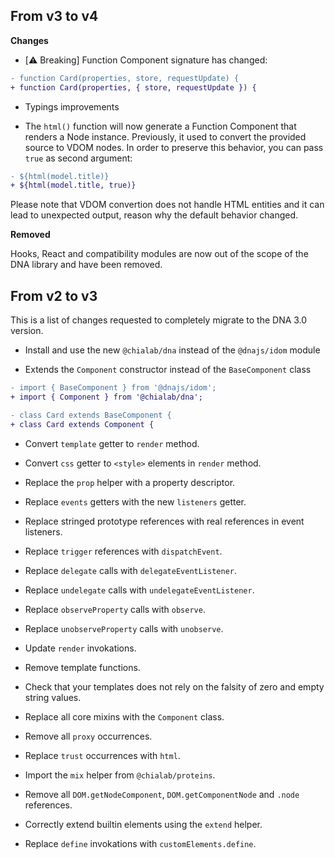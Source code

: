 ## From v3 to v4

**Changes**

* [⚠️ Breaking] Function Component signature has changed:

```diff
- function Card(properties, store, requestUpdate) {
+ function Card(properties, { store, requestUpdate }) {
```

* Typings improvements

* The `html()` function will now generate a Function Component that renders a Node instance. Previously, it used to convert the provided source to VDOM nodes. In order to preserve this behavior, you can pass `true` as second argument: 

```diff
- ${html(model.title)}
+ ${html(model.title, true)}
```

Please note that VDOM convertion does not handle HTML entities and it can lead to unexpected output, reason why the default behavior changed.

**Removed**

Hooks, React and compatibility modules are now out of the scope of the DNA library and have been removed.

## From v2 to v3

This is a list of changes requested to completely migrate to the DNA 3.0 version.

* Install and use the new `@chialab/dna` instead of the `@dnajs/idom` module

* Extends the `Component` constructor instead of the `BaseComponent` class

```diff
- import { BaseComponent } from '@dnajs/idom';
+ import { Component } from '@chialab/dna';

- class Card extends BaseComponent {
+ class Card extends Component {
```

* Convert `template` getter to `render` method.

* Convert `css` getter to `<style>` elements in `render` method.

* Replace the `prop` helper with a property descriptor.

* Replace `events` getters with the new `listeners` getter.

* Replace stringed prototype references with real references in event listeners.

* Replace `trigger` references with `dispatchEvent`.

* Replace `delegate` calls with `delegateEventListener`.

* Replace `undelegate` calls with `undelegateEventListener`.

* Replace `observeProperty` calls with `observe`.

* Replace `unobserveProperty` calls with `unobserve`.

* Update `render` invokations.

* Remove template functions.

* Check that your templates does not rely on the falsity of zero and empty string values.

* Replace all core mixins with the `Component` class.

* Remove all `proxy` occurrences.

* Replace `trust` occurrences with `html`.

* Import the `mix` helper from `@chialab/proteins`.

* Remove all `DOM.getNodeComponent`, `DOM.getComponentNode` and `.node` references.

* Correctly extend builtin elements using the `extend` helper.

* Replace `define` invokations with `customElements.define`.
